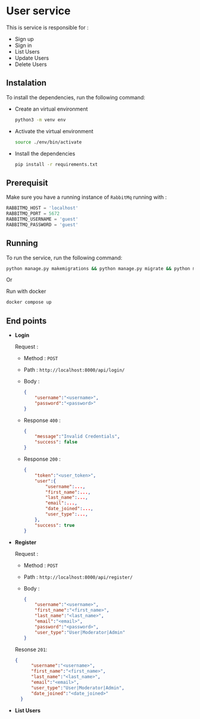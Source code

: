 # User service

This is service is responsible for :

- Sign up
- Sign in
- List Users
- Update Users
- Delete Users

## Instalation

To install the dependencies, run the following command:

- Create an virtual environment

  ```bash
  python3 -m venv env
  ```

- Activate the virtual environment
  
  ```bash
  source ./env/bin/activate
  ```

- Install the dependencies

  ```bash
  pip install -r requirements.txt
  ```

## Prerequisit

Make sure you have a running instance of `RabbitMq` running with :

```python
RABBITMQ_HOST = 'localhost'
RABBITMQ_PORT = 5672
RABBITMQ_USERNAME = 'guest'
RABBITMQ_PASSWORD = 'guest'
```

## Running

To run the service, run the following command:

```bash
python manage.py makemigrations && python manage.py migrate && python manage.py runserver 0.0.0.0:8000
```

Or

Run with docker

```bash
docker compose up
```

## End points

- **Login**

    Request :

  - Method : `POST`
  - Path : `http://localhost:8000/api/login/`
  - Body :

    ```json
    {
        "username":"<username>",
        "password":"<password>"
    }
    ```

  - Response `400` :

    ```json
    {
        "message":"Invalid Credentials",
        "success": false
    }
    ```

  - Response `200` :

    ```json
    {
        "token":"<user_token>",
        "user":{
            "username":...,
            "first_name":...,
            "last_name":...,
            "email":...,
            "date_joined":...,
            "user_type":...,
        },
        "success": true
    }
    ```

- **Register**

  Request :
  - Method : `POST`
  - Path : `http://localhost:8000/api/register/`
  - Body :

    ```json
    {
        "username":"<username>",
        "first_name":"<first_name>",
        "last_name":"<last_name>",
        "email":"<email>",
        "password":"<password>",
        "user_type":"User|Moderator|Admin"
    }
    ```

  Resonse `201`:

  ```json
  {
        "username":"<username>",
        "first_name":"<first_name>",
        "last_name":"<last_name>",
        "email":"<email>",
        "user_type":"User|Moderator|Admin",
        "date_joined":"<date_joined>"
    }
  ```

- **List Users**
